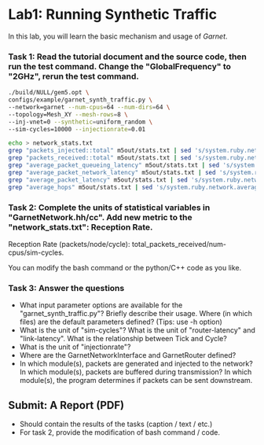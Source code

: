 # Lab1: Running Synthetic Traffic

In this lab, you will learn the basic mechanism and usage of *Garnet*.

### Task 1: Read the tutorial document and the source code, then run the test command. Change the "GlobalFrequency" to "2GHz", rerun the test command.

```bash
./build/NULL/gem5.opt \
configs/example/garnet_synth_traffic.py \
--network=garnet --num-cpus=64 --num-dirs=64 \
--topology=Mesh_XY --mesh-rows=8 \
--inj-vnet=0 --synthetic=uniform_random \
--sim-cycles=10000 --injectionrate=0.01

echo > network_stats.txt
grep "packets_injected::total" m5out/stats.txt | sed 's/system.ruby.network.packets_injected::total\s*/packets_injected = /' >> network_stats.txt
grep "packets_received::total" m5out/stats.txt | sed 's/system.ruby.network.packets_received::total\s*/packets_received = /' >> network_stats.txt
grep "average_packet_queueing_latency" m5out/stats.txt | sed 's/system.ruby.network.average_packet_queueing_latency\s*/average_packet_queueing_latency = /' >> network_stats.txt
grep "average_packet_network_latency" m5out/stats.txt | sed 's/system.ruby.network.average_packet_network_latency\s*/average_packet_network_latency = /' >> network_stats.txt
grep "average_packet_latency" m5out/stats.txt | sed 's/system.ruby.network.average_packet_latency\s*/average_packet_latency = /' >> network_stats.txt
grep "average_hops" m5out/stats.txt | sed 's/system.ruby.network.average_hops\s*/average_hops = /' >> network_stats.txt
```

### Task 2: Complete the units of statistical variables in "GarnetNetwork.hh/cc". Add new metric to the "network_stats.txt": Reception Rate.

Reception Rate (packets/node/cycle): total_packets_received/num-cpus/sim-cycles.

You can modify the bash command or the python/C++ code as you like.

### Task 3: Answer the questions

- What input parameter options are available for the "garnet_synth_traffic.py"? Briefly describe their usage. Where (in which files) are the default parameters defined? (Tips: use -h option)
- What is the unit of "sim-cycles"? What is the unit of "router-latency" and "link-latency". What is the relationship between Tick and Cycle?
- What is the unit of "injectionrate"?
- Where are the GarnetNetworkInterface and GarnetRouter defined?
- In which module(s), packets are generated and injected to the network? In which module(s), packets are buffered during transmission? In which module(s), the program determines if packets can be sent downstream.

## Submit: A Report (PDF)

- Should contain the results of the tasks (caption / text / etc.)
- For task 2, provide the modification of bash command / code.
